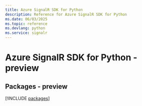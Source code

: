 ```yaml
---
title: Azure SignalR SDK for Python
description: Reference for Azure SignalR SDK for Python
ms.date: 06/03/2025
ms.topic: reference
ms.devlang: python
ms.service: signalr
---
```

# Azure SignalR SDK for Python - preview
## Packages - preview
[!INCLUDE [packages](signalr-index.md)]